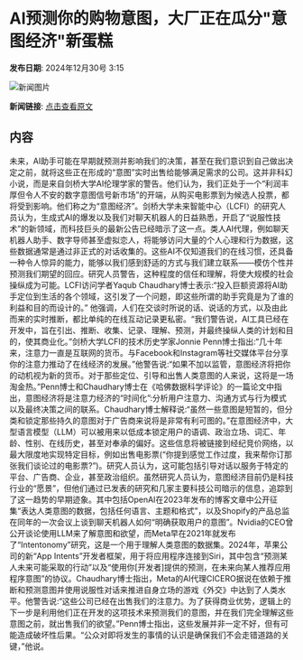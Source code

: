 # AI预测你的购物意图，大厂正在瓜分"意图经济"新蛋糕

**发布日期**: 2024年12月30号 3:15

![新闻图片](https://pic.chinaz.com/picmap/202005261145071169_1.jpg)

**新闻链接**: [点击查看原文](https://www.aibase.com/zh/news/14341)

## 内容

未来，AI助手可能在早期就预测并影响我们的决策，甚至在我们意识到自己做出决定之前，就将这些正在形成的“意图”实时出售给能够满足需求的公司。这并非科幻小说，而是来自剑桥大学AI伦理学家的警告。他们认为，我们正处于一个“利润丰厚但令人不安的数字意图信号新市场”的开端，从购买电影票到为候选人投票，都将受到影响。他们称之为“意图经济”。剑桥大学未来智能中心（LCFI）的研究人员认为，生成式AI的爆发以及我们对聊天机器人的日益熟悉，开启了“说服性技术”的新领域，而科技巨头的最新公告已经暗示了这一点。类人AI代理，例如聊天机器人助手、数字导师甚至虚拟恋人，将能够访问大量的个人心理和行为数据，这些数据通常是通过非正式的对话收集的。这些AI不仅知道我们的在线习惯，还具备一种令人惊异的能力，能够以我们感到舒适的方式与我们建立联系——模仿个性并预测我们期望的回应。研究人员警告，这种程度的信任和理解，将使大规模的社会操纵成为可能。LCFI访问学者Yaqub Chaudhary博士表示:“投入巨额资源将AI助手定位到生活的各个领域，这引发了一个问题，即这些所谓的助手究竟是为了谁的利益和目的而设计的。” 他强调，人们在交谈时所说的话、说话的方式，以及由此而来的实时推断，都比单纯的在线互动记录更私密。“我们警告说，AI工具已经在开发中，旨在引出、推断、收集、记录、理解、预测，并最终操纵人类的计划和目的，使其商业化。”剑桥大学LCFI的技术历史学家Jonnie Penn博士指出:“几十年来，注意力一直是互联网的货币。与Facebook和Instagram等社交媒体平台分享你的注意力推动了在线经济的发展。”他警告说:“如果不加以监管，意图经济将把你的动机视为新的货币。对于那些定位、引导和出售人类意图的人来说，这将是一场淘金热。”Penn博士和Chaudhary博士在《哈佛数据科学评论》的一篇论文中指出，意图经济将是注意力经济的“时间化”:分析用户注意力、沟通方式与行为模式以及最终决策之间的联系。Chaudhary博士解释说:“虽然一些意图是短暂的，但分类和锁定那些持久的意图对于广告商来说将是非常有利可图的。”在意图经济中，大型语言模型（LLM）可以被用来以低成本锁定用户的语调、政治立场、词汇、年龄、性别、在线历史，甚至对奉承的偏好。这些信息将被链接到经纪竞价网络，以最大限度地实现特定目标，例如出售电影票(“你提到感觉工作过度，我来帮你订那张我们谈论过的电影票?”)。研究人员认为，这可能包括引导对话以服务于特定的平台、广告商、企业，甚至政治组织。虽然研究人员认为，意图经济目前仍是科技行业的“愿景”，但他们通过已发表的研究和几家主要科技公司暗示的信息，追踪到了这一趋势的早期迹象。其中包括OpenAI在2023年发布的博客文章中公开征集“表达人类意图的数据，包括任何语言、主题和格式”，以及Shopify的产品总监在同年的一次会议上谈到聊天机器人如何“明确获取用户的意图”。Nvidia的CEO曾公开谈论使用LLM来了解意图和欲望，而Meta早在2021年就发布了“Intentonomy”研究，这是一个用于理解人类意图的数据集。2024年，苹果公司的新“App Intents”开发者框架，用于将应用程序连接到Siri，其中包含“预测某人未来可能采取的行动”以及“使用你[开发者]提供的预测，在未来向某人推荐应用程序意图”的协议。Chaudhary博士指出，Meta的AI代理CICERO据说在依赖于推断和预测意图并使用说服性对话来推进自身立场的游戏《外交》中达到了人类水平。他警告说:“这些公司已经在出售我们的注意力。为了获得商业优势，逻辑上的下一步是利用他们正在开发的这项技术来预测我们的意图，并在我们完全理解这些意图之前，就出售我们的欲望。”Penn博士指出，这些发展并非一定不好，但有可能造成破坏性后果。“公众对即将发生的事情的认识是确保我们不会走错道路的关键，”他说。
